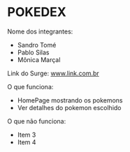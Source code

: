 # POKEDEX

Nome dos integrantes: 
- Sandro Tomé
- Pablo Silas
- Mônica Marçal

Link do Surge: www.link.com.br

O que funciona:
- HomePage mostrando os pokemons
- Ver detalhes do pokemon escolhido

O que não funciona: 
- Item 3
- Item 4